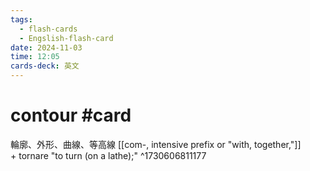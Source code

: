 ```yaml
---
tags:
  - flash-cards
  - Engslish-flash-card
date: 2024-11-03
time: 12:05
cards-deck: 英文
---
```


# contour #card 
輪廓、外形、曲線、等高線
[[com-, intensive prefix or "with, together,"]] + tornare "to turn (on a lathe);"
^1730606811177
